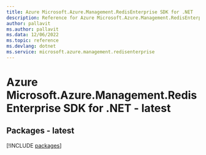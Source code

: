 ```yaml
---
title: Azure Microsoft.Azure.Management.RedisEnterprise SDK for .NET
description: Reference for Azure Microsoft.Azure.Management.RedisEnterprise SDK for .NET
author: pallavit
ms.author: pallavit
ms.data: 12/06/2022
ms.topic: reference
ms.devlang: dotnet
ms.service: microsoft.azure.management.redisenterprise
---
```

# Azure Microsoft.Azure.Management.RedisEnterprise SDK for .NET - latest
## Packages - latest
[!INCLUDE [packages](microsoft.azure.management.redisenterprise-index.md)]